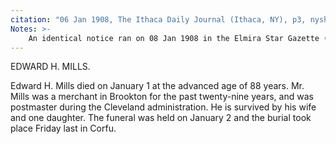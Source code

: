 ```yaml
---
citation: "06 Jan 1908, The Ithaca Daily Journal (Ithaca, NY), p3, nyshistoricnewspapers.org"
Notes: >-
    An identical notice ran on 08 Jan 1908 in the Elmira Star Gazette (Elmira, NY), p5.
---
```

EDWARD H. MILLS.

Edward H. Mills died on January 1 at the advanced age of 88 years. Mr. Mills was a merchant in Brookton for the past twenty-nine years, and was postmaster during the Cleveland administration. He is survived by his wife and one daughter. The funeral was held on January 2 and the burial took place Friday last in Corfu.
